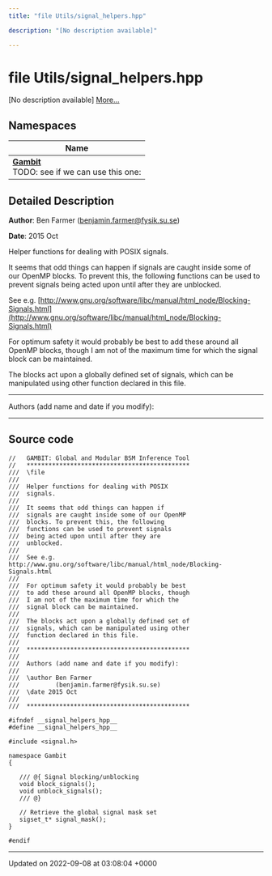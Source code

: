 ```yaml
---
title: "file Utils/signal_helpers.hpp"

description: "[No description available]"

---
```


# file Utils/signal_helpers.hpp

[No description available] [More...](#detailed-description)

## Namespaces

| Name           |
| -------------- |
| **[Gambit](/documentation/code/namespaces/namespacegambit/)** <br>TODO: see if we can use this one:  |

## Detailed Description


**Author**: Ben Farmer ([benjamin.farmer@fysik.su.se](mailto:benjamin.farmer@fysik.su.se)) 

**Date**: 2015 Oct

Helper functions for dealing with POSIX signals.

It seems that odd things can happen if signals are caught inside some of our OpenMP blocks. To prevent this, the following functions can be used to prevent signals being acted upon until after they are unblocked.

See e.g. [http://www.gnu.org/software/libc/manual/html_node/Blocking-Signals.html](http://www.gnu.org/software/libc/manual/html_node/Blocking-Signals.html)

For optimum safety it would probably be best to add these around all OpenMP blocks, though I am not of the maximum time for which the signal block can be maintained.

The blocks act upon a globally defined set of signals, which can be manipulated using other function declared in this file.



------------------

Authors (add name and date if you modify):



------------------




## Source code

```
//   GAMBIT: Global and Modular BSM Inference Tool
//   *********************************************
///  \file
///
///  Helper functions for dealing with POSIX
///  signals.
///
///  It seems that odd things can happen if 
///  signals are caught inside some of our OpenMP 
///  blocks. To prevent this, the following 
///  functions can be used to prevent signals 
///  being acted upon until after they are 
///  unblocked. 
///
///  See e.g. http://www.gnu.org/software/libc/manual/html_node/Blocking-Signals.html
///
///  For optimum safety it would probably be best
///  to add these around all OpenMP blocks, though
///  I am not of the maximum time for which the 
///  signal block can be maintained.
///
///  The blocks act upon a globally defined set of 
///  signals, which can be manipulated using other
///  function declared in this file.
///
///  *********************************************
///
///  Authors (add name and date if you modify):
///   
///  \author Ben Farmer
///          (benjamin.farmer@fysik.su.se)
///  \date 2015 Oct
///
///  *********************************************

#ifndef __signal_helpers_hpp__
#define __signal_helpers_hpp__

#include <signal.h>

namespace Gambit
{

   /// @{ Signal blocking/unblocking
   void block_signals();    
   void unblock_signals();
   /// @}

   // Retrieve the global signal mask set
   sigset_t* signal_mask();
}

#endif
```


-------------------------------

Updated on 2022-09-08 at 03:08:04 +0000
